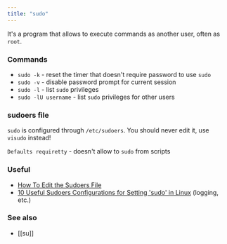 ```yaml
---
title: "sudo"
---
```


It's a program that allows to execute commands as another user, often as `root`.

### Commands
- `sudo -k` - reset the timer that doesn't require password to use `sudo`
- `sudo -v` - disable password prompt for current session
- `sudo -l` - list `sudo` privileges
- `sudo -lU username` - list `sudo` privileges for other users 

### sudoers file
`sudo` is configured through `/etc/sudoers`. You should never edit it, use `visudo` instead!

`Defaults requiretty` - doesn't allow to `sudo` from scripts

### Useful
- [How To Edit the Sudoers File](https://www.digitalocean.com/community/tutorials/how-to-edit-the-sudoers-file)
- [10 Useful Sudoers Configurations for Setting 'sudo' in Linux](https://www.tecmint.com/sudoers-configurations-for-setting-sudo-in-linux/) (logging, etc.)

### See also
- [[su]]
